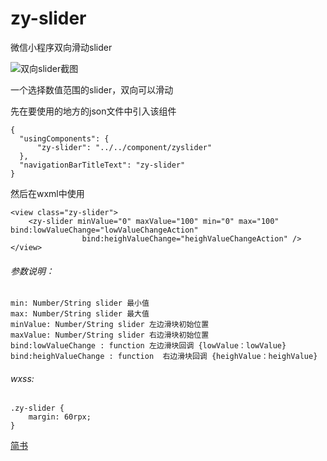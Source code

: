# zy-slider
微信小程序双向滑动slider

![双向slider截图](https://github.com/weixianlove/zy-slider/blob/master/屏幕快照%202018-07-11%20下午8.09.46.png)

一个选择数值范围的slider，双向可以滑动

先在要使用的地方的json文件中引入该组件
```
{
  "usingComponents": {
      "zy-slider": "../../component/zyslider"
  },
  "navigationBarTitleText": "zy-slider"
}
```

然后在wxml中使用
```
<view class="zy-slider">
    <zy-slider minValue="0" maxValue="100" min="0" max="100" bind:lowValueChange="lowValueChangeAction"
                bind:heighValueChange="heighValueChangeAction" />
</view>
```

###### 参数说明：
```
min: Number/String slider 最小值
max: Number/String slider 最大值
minValue: Number/String slider 左边滑块初始位置
maxValue: Number/String slider 右边滑块初始位置
bind:lowValueChange : function 左边滑块回调 {lowValue：lowValue}
bind:heighValueChange : function  右边滑块回调 {heighValue：heighValue}
```

###### wxss:
```
.zy-slider {
    margin: 60rpx;
}
```
[简书](https://www.jianshu.com/p/7eaf95d1ae1f)
